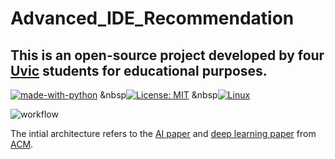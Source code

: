 # Advanced_IDE_Recommendation
## This is an open-source project developed by four [Uvic](https://www.uvic.ca/) students for educational purposes.
[![made-with-python](https://img.shields.io/badge/Made%20with-Python-1f425f.svg)](https://www.python.org/)
&nbsp[![License: MIT](https://img.shields.io/badge/License-MIT-yellow.svg)](https://opensource.org/licenses/MIT)
&nbsp[![Linux](https://svgshare.com/i/Zhy.svg)](https://www.linux.org/)

![workflow](https://github.com/RoyLQ/Advanced_IDE_Recommendation/blob/roy/SENG480B.png)

The intial architecture refers to the [AI paper](https://dl.acm.org/doi/pdf/10.1145/3292500.3330699) and [deep learning paper](https://dl.acm.org/doi/10.1145/3386164.3389083) from [ACM](https://dl.acm.org/).